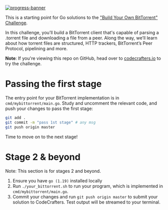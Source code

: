 [![progress-banner](https://backend.codecrafters.io/progress/bittorrent/1daab889-d858-4a7e-9392-554025334d79)](https://app.codecrafters.io/users/codecrafters-bot?r=2qF)

This is a starting point for Go solutions to the
["Build Your Own BitTorrent" Challenge](https://app.codecrafters.io/courses/bittorrent/overview).

In this challenge, you’ll build a BitTorrent client that's capable of parsing a
.torrent file and downloading a file from a peer. Along the way, we’ll learn
about how torrent files are structured, HTTP trackers, BitTorrent’s Peer
Protocol, pipelining and more.

**Note**: If you're viewing this repo on GitHub, head over to
[codecrafters.io](https://codecrafters.io) to try the challenge.

# Passing the first stage

The entry point for your BitTorrent implementation is in
`cmd/mybittorrent/main.go`. Study and uncomment the relevant code, and push your
changes to pass the first stage:

```sh
git add .
git commit -m "pass 1st stage" # any msg
git push origin master
```

Time to move on to the next stage!

# Stage 2 & beyond

Note: This section is for stages 2 and beyond.

1. Ensure you have `go (1.19)` installed locally
1. Run `./your_bittorrent.sh` to run your program, which is implemented in
   `cmd/mybittorrent/main.go`.
1. Commit your changes and run `git push origin master` to submit your solution
   to CodeCrafters. Test output will be streamed to your terminal.

